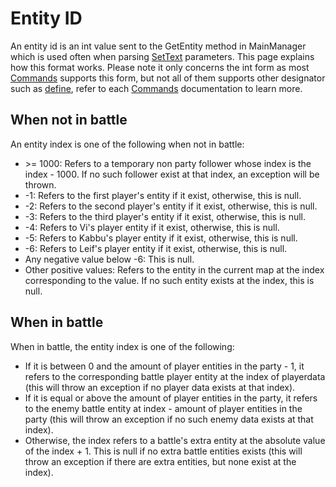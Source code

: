 # Entity ID

An entity id is an int value sent to the GetEntity method in MainManager which is used often when parsing [SetText](../SetText.md) parameters. This page explains how this format works. Please note it only concerns the int form as most [Commands](Commands.md) supports this form, but not all of them supports other designator such as [define](Individual%20commands/Define.md), refer to each [Commands](Commands.md) documentation to learn more.

## When not in battle

An entity index is one of the following when not in battle:

* \>= 1000: Refers to a temporary non party follower whose index is the index - 1000. If no such follower exist at that index, an exception will be thrown.
* -1: Refers to the first player's entity if it exist, otherwise, this is null.
* -2: Refers to the second player's entity if it exist, otherwise,  this is null.
* -3: Refers to the third player's entity if it exist, otherwise,  this is null.
* -4: Refers to Vi's player entity if it exist, otherwise,  this is null.
* -5: Refers to Kabbu's player entity if it exist, otherwise,  this is null.
* -6: Refers to Leif's player entity if it exist, otherwise,  this is null.
* Any negative value below -6: This is null.
* Other positive values: Refers to the entity in the current map at the index corresponding to the value. If no such entity exists at the index, this is null.

## When in battle

When in battle, the entity index is one of the following:

* If it is between 0 and the amount of player entities in the party - 1, it refers to the corresponding battle player entity at the index of playerdata (this will throw an exception if no player data exists at that index).
* If it is equal or above the amount of player entities in the party, it refers to the enemy battle entity at index - amount of player entities in the party (this will throw an exception if no such enemy data exists at that index).
* Otherwise, the index refers to a battle's extra entity at the absolute value of the index + 1. This is null if no extra battle entities exists (this will throw an exception if there are extra entities, but none exist at the index).
